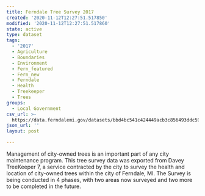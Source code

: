 ```yaml
---
title: Ferndale Tree Survey 2017
created: '2020-11-12T12:27:51.517850'
modified: '2020-11-12T12:27:51.517860'
state: active
type: dataset
tags:
  - '2017'
  - Agriculture
  - Boundaries
  - Environment
  - Fern_featured
  - Fern_new
  - Ferndale
  - Health
  - Treekeeper
  - Trees
groups:
  - Local Government
csv_url: >-
  https://data.ferndalemi.gov/datasets/bbd4bc541c424449acb3c856493ddc59_0.csv?outSR=%7B%22latestWkid%22%3A3857%2C%22wkid%22%3A102100%7D
json_url: ''
layout: post

---
```

Management of city-owned trees is an important part of any city maintenance program. This tree survey data was exported from Davey TreeKeeper 7, a service contracted by the city to survey the health and location of city-owned trees within the city of Ferndale, MI. The Survey is being conducted in 4 phases, with two areas now surveyed and two more to be completed in the future.
